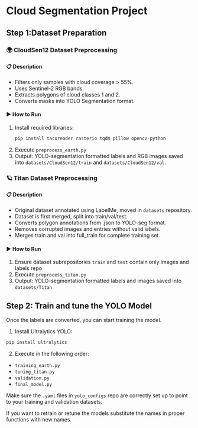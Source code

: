 # Cloud Segmentation Project

## Step 1:Dataset Preparation



### 🌍 CloudSen12 Dataset Preprocessing

#### 📋 Description

- Filters only samples with cloud coverage > 55%.
- Uses Sentinel-2 RGB bands.
- Extracts polygons of cloud classes 1 and 2.
- Converts masks into YOLO Segmentation format.

#### ▶️ How to Run

1. Install required libraries:
   ```bash
   pip install tacoreader rasterio tqdm pillow opencv-python
    ```
2. Execute `preprocess_earth.py`
3. Output:
YOLO-segmentation formatted labels and RGB images saved into `datasets/CloudSen12/train` and `datasets/CloudSen12/val`.

### 🪐 Titan Dataset Preprocessing

#### 📋 Description

- Original dataset annotated using LabelMe, moved in `datasets` repository.
- Dataset is first merged, split into train/val/test.
- Converts polygon annotations from .json to YOLO-seg format.
- Removes corrupted images and entries without valid labels.
- Merges train and val into full_train for complete training set.

#### ▶️ How to Run

1. Ensure dataset subrepositories `train` and `test` contain only images and labels repo
2. Execute `preprocess_titan.py`
3. Output: YOLO-segmentation formatted labels and images saved into `datasets/Titan`

## Step 2: Train and tune the YOLO Model
Once the labels are converted, you can start training the model.

1. Install Ultralytics YOLO:
```bash
pip install ultralytics
```
2. Execute in the following order:
- `training_earth.py`
- `tuning_titan.py`
- `validation.py`
- `final_model.py`

Make sure the `.yaml` files in `yolo_configs` repo are correctly set up to point to your training and validation datasets.

If you want to retrain or retune the models substitute the names in proper functions with new names.
